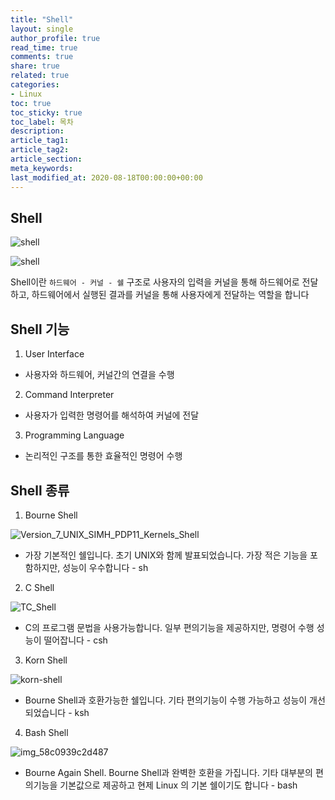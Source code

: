 ```yaml
---
title: "Shell"
layout: single
author_profile: true
read_time: true
comments: true
share: true
related: true
categories:
- Linux
toc: true
toc_sticky: true
toc_label: 목차
description: 
article_tag1: 
article_tag2: 
article_section: 
meta_keywords: 
last_modified_at: 2020-08-18T00:00:00+00:00
---
```

## Shell

![shell](https://user-images.githubusercontent.com/51220344/90518677-0e5aba80-e1a2-11ea-95a6-01ed444de427.PNG)

![shell](https://user-images.githubusercontent.com/51220344/90519247-bff9eb80-e1a2-11ea-9166-8160c61ab6e0.PNG)

Shell이란 `하드웨어 - 커널 - 쉘` 구조로 사용자의 입력을 커널을 통해 하드웨어로 전달하고, 하드웨어에서 실행된 결과를 커널을 통해 사용자에게 전달하는 역할을 합니다

## Shell 기능

1. User Interface

- 사용자와 하드웨어, 커널간의 연결을 수행

2. Command Interpreter

- 사용자가 입력한 명령어를 해석하여 커널에 전달

3. Programming Language

- 논리적인 구조를 통한 효율적인 명령어 수행

## Shell 종류

1. Bourne Shell

![Version_7_UNIX_SIMH_PDP11_Kernels_Shell](https://user-images.githubusercontent.com/51220344/90519971-b45af480-e1a3-11ea-856c-e3cca9cd9b8a.png)


- 가장 기본적인 쉘입니다. 초기 UNIX와 함께 발표되었습니다. 가장 적은 기능을 포함하지만, 성능이 우수합니다 - sh

2. C Shell

![TC_Shell](https://user-images.githubusercontent.com/51220344/90520069-d5234a00-e1a3-11ea-9f50-e957865d056d.png)

- C의 프로그램 문법을 사용가능합니다. 일부 편의기능을 제공하지만, 명령어 수행 성능이 떨어잡니다 - csh

3. Korn Shell

![korn-shell](https://user-images.githubusercontent.com/51220344/90520188-00a63480-e1a4-11ea-94bc-0eceb9bbbac5.png)

-  Bourne Shell과 호환가능한 쉘입니다. 기타 편의기능이 수행 가능하고 성능이 개선되었습니다 - ksh

4. Bash Shell

![img_58c0939c2d487](https://user-images.githubusercontent.com/51220344/90520295-22072080-e1a4-11ea-8c64-f3c555255690.png)

-  Bourne Again Shell. Bourne Shell과 완벽한 호환을 가집니다. 기타 대부분의 편의기능을 기본값으로 제공하고 현제 Linux 의 기본 쉘이기도 합니다 - bash

